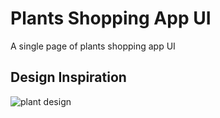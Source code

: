 # Plants Shopping App UI
  A single page of plants shopping app UI
  
## Design Inspiration
![plant design](https://user-images.githubusercontent.com/38382273/119172919-292ec800-ba6f-11eb-93c7-a4962bd1d5c2.jpg)



